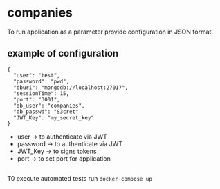 # companies
To run application as a parameter provide configuration in JSON format.
## example of configuration 
```
{
  "user": "test",
  "password": "pwd",
  "dburi": "mongodb://localhost:27017",
  "sessionTime": 15,
  "port": "3001",
  "db_user": "companies",
  "db_passwd": "S3cret"
  "JWT_Key": "my_secret_key"
}

```
* user -> to authenticate via JWT
* password -> to authenticate via JWT
* JWT_Key -> to signs tokens
* port -> to set port for application
##
T0 execute automated tests run ```docker-compose up```
